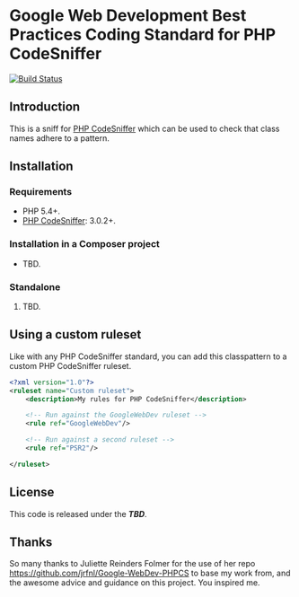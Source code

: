 Google Web Development Best Practices Coding Standard for PHP CodeSniffer
=====================================================
[![Build Status](https://travis-ci.org/jrfnl/Google-WebDev-PHPCS.png?branch=master)](https://travis-ci.org/jrfnl/Google-WebDev-PHPCS)

## Introduction

This is a sniff for [PHP CodeSniffer](http://pear.php.net/PHP_CodeSniffer) which can be used to check that class names adhere to a pattern.


## Installation

### Requirements

* PHP 5.4+.
* [PHP CodeSniffer](https://github.com/squizlabs/PHP_CodeSniffer): 3.0.2+.

### Installation in a Composer project

* TBD.

### Standalone

1. TBD.


## Using a custom ruleset

Like with any PHP CodeSniffer standard, you can add this classpattern to a custom PHP CodeSniffer ruleset.

```xml
<?xml version="1.0"?>
<ruleset name="Custom ruleset">
    <description>My rules for PHP CodeSniffer</description>

    <!-- Run against the GoogleWebDev ruleset -->
    <rule ref="GoogleWebDev"/>

    <!-- Run against a second ruleset -->
    <rule ref="PSR2"/>

</ruleset>
```

## License

This code is released under the **_TBD_**.

## Thanks

So many thanks to Juliette Reinders Folmer for the use of her repo https://github.com/jrfnl/Google-WebDev-PHPCS to base 
my work from, and the awesome advice and guidance on this project. You inspired me. 

